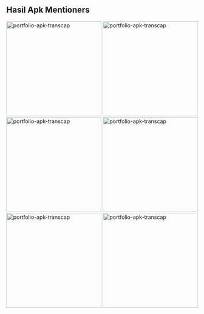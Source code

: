 ## Hasil Apk Mentioners

<img src="https://github.com/user-attachments/assets/012cb567-d77b-4a17-b32a-f9fa9e958e98" alt="portfolio-apk-transcap" width="250"/>
<img src="https://github.com/user-attachments/assets/95fac9a5-13aa-4556-8ab5-78fbc3808262" alt="portfolio-apk-transcap" width="250"/>
<img src="https://github.com/user-attachments/assets/dc81e200-6704-4a6a-9ef6-cd32c4588bb0" alt="portfolio-apk-transcap" width="250"/>
<img src="https://github.com/user-attachments/assets/80ac99b7-99d2-4e3e-a1ee-f1d5b17963fb" alt="portfolio-apk-transcap" width="250"/>
<img src="https://github.com/user-attachments/assets/96afa018-5404-4e9d-b410-93d33f4cacd6" alt="portfolio-apk-transcap" width="250"/>

<img src="https://github.com/user-attachments/assets/96afa018-5404-4e9d-b410-93d33f4cacd6" alt="portfolio-apk-transcap" width="250"/>



